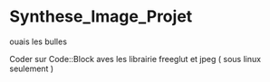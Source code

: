 # Synthese_Image_Projet
ouais les bulles

Coder sur Code::Block aves les librairie freeglut et jpeg ( sous linux seulement )